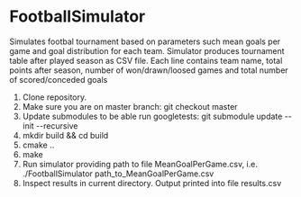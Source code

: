 # FootballSimulator

Simulates footbal tournament based on parameters such mean goals per game and goal distribution for each team.
Simulator produces tournament table after played season as CSV file. 
Each line contains team name, total points after season, number of won/drawn/loosed games and total number of scored/conceded goals

1. Clone repository.
2. Make sure you are on master branch: git checkout master
3. Update submodules to be able run googletests: git submodule update --init --recursive
4. mkdir build && cd build
5. cmake ..
6. make
7. Run simulator providing path to file MeanGoalPerGame.csv, i.e. ./FootballSimulator path_to_MeanGoalPerGame.csv
8. Inspect results in current directory. Output printed into file results.csv
